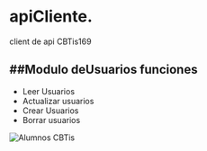 # apiCliente.
client de api CBTis169

##Modulo deUsuarios
funciones
------------------
* Leer Usuarios
* Actualizar usuarios
* Crear Usuarios
* Borrar usuarios

![Alumnos CBTis](https://cbtis169.net/media/admonRH-480.jpg)
